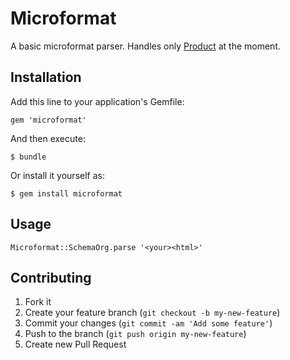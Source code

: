 # Microformat

A basic microformat parser. Handles only [Product](http://schema.org/Product) at the moment.

## Installation

Add this line to your application's Gemfile:

    gem 'microformat'

And then execute:

    $ bundle

Or install it yourself as:

    $ gem install microformat

## Usage

    Microformat::SchemaOrg.parse '<your><html>'

## Contributing

1. Fork it
2. Create your feature branch (`git checkout -b my-new-feature`)
3. Commit your changes (`git commit -am 'Add some feature'`)
4. Push to the branch (`git push origin my-new-feature`)
5. Create new Pull Request
